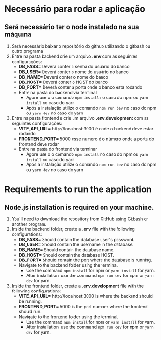 # Necessário para rodar a aplicação

## Será necessário ter o node instalado na sua máquina

1. Será necessário baixar o repositório do github utilizando o gitbash ou outro programa
2. Entre na pasta backend crie um arquivo **.env** com as seguintes configurações: 
   - **DB_PASS=** Deverá conter a senha do usuário do banco 
   - **DB_USER=** Deverá conter o nome do usuário no banco 
   - **DB_NAME=** Deverá conter o nome do banco 
   - **DB_HOST=** Deverá conter o HOST do banco 
   - **DB_PORT=** Deverá conter a porta onde o banco esta rodando
   - Entre na pasta do backend via terminal
     - Agore use o o comando `npm install` no caso do npm ou `yarn install` no caso do yarn
     - Após a instalação utilize o comando `npm run dev` no caso do npm ou `yarn dev` no caso do yarn
3. Entre na pasta frontend e crie um arquivo **.env.development** com as seguintes configurações: 
   - **VITE_API_URL=** http://localhost:3000 é onde o backend deve estar rodando 
   - **FRONTEND_PORT=** 5000 esse numero é o número onde a porta do frontend deve rodar
   - Entre na pasta do frontend via terminar
     - Agore use o o comando `npm install` no caso do npm ou `yarn install` no caso do yarn
     - Após a instalação utilize o comando `npm run dev` no caso do npm ou `yarn dev` no caso do yarn


# Requirements to run the application

## Node.js installation is required on your machine.

1. You'll need to download the repository from GitHub using Gitbash or another program.
2. Inside the backend folder, create a **.env** file with the following configurations:
   - **DB_PASS=** Should contain the database user's password.
   - **DB_USER=** Should contain the username in the database.
   - **DB_NAME=** Should contain the database name.
   - **DB_HOST=** Should contain the database HOST.
   - **DB_PORT=** Should contain the port where the database is running.
   - Navigate to the backend folder using the terminal.
     - Use the command `npm install` for npm or `yarn install` for yarn.
     - After installation, use the command `npm run dev` for npm or `yarn dev` for yarn.
3. Inside the frontend folder, create a **.env.development** file with the following configurations:
   - **VITE_API_URL=** http://localhost:3000 is where the backend should be running.
   - **FRONTEND_PORT=** 5000 is the port number where the frontend should run.
   - Navigate to the frontend folder using the terminal.
     - Use the command `npm install` for npm or `yarn install` for yarn.
     - After installation, use the command `npm run dev` for npm or `yarn dev` for yarn.


